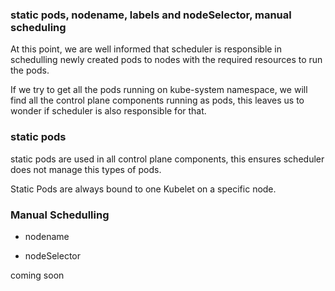 ### static pods, nodename, labels and  nodeSelector, manual scheduling

At this point, we are well informed that scheduler is responsible 
in schedulling newly created pods to nodes with the required 
resources to run the pods. 

If we try to get all the pods running on kube-system namespace, 
we will find all the control plane components running as pods,
this leaves us to wonder if scheduler is also responsible for that.

### static pods
static pods are used in all control plane components, this ensures 
scheduler does not manage this types of pods. 

Static Pods are always bound to one Kubelet on a specific node.

### Manual Schedulling 
- nodename

- nodeSelector



coming soon